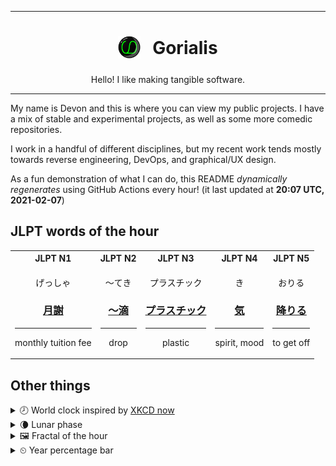 ***

<h1 align="center">
<sub>
    <img src="readme/resources/avatar.png" height="36">
</sub>
&nbsp;
Gorialis
</h1>
<p align="center">
Hello! I like making tangible software.
</p>

***

My name is Devon and this is where you can view my public projects. I have a mix of stable and experimental projects, as well as some more comedic repositories.

I work in a handful of different disciplines, but my recent work tends mostly towards reverse engineering, DevOps, and graphical/UX design.

As a fun demonstration of what I can do, this README *dynamically regenerates* using GitHub Actions every hour! (it last updated at **20:07 UTC, 2021-02-07**)

<h2>JLPT words of the hour</h2>
<table>
    <tr>
        <th>JLPT N1</th>
        <th>JLPT N2</th>
        <th>JLPT N3</th>
        <th>JLPT N4</th>
        <th>JLPT N5</th>
    </tr>
    <tr>
        <td>
            <p align="center">げっしゃ</p>
            <h3 align="center"><b><a href="https://jisho.org/search/%E6%9C%88%E8%AC%9D">月謝</a></b></h3>
            <hr>
            <p align="center">monthly tuition fee</p>
        </td>
        <td>
            <p align="center">～てき</p>
            <h3 align="center"><b><a href="https://jisho.org/search/%EF%BD%9E%E6%BB%B4">～滴</a></b></h3>
            <hr>
            <p align="center">drop</p>
        </td>
        <td>
            <p align="center">プラスチック</p>
            <h3 align="center"><b><a href="https://jisho.org/search/%E3%83%97%E3%83%A9%E3%82%B9%E3%83%81%E3%83%83%E3%82%AF">プラスチック</a></b></h3>
            <hr>
            <p align="center">plastic</p>
        </td>
        <td>
            <p align="center">き</p>
            <h3 align="center"><b><a href="https://jisho.org/search/%E6%B0%97">気</a></b></h3>
            <hr>
            <p align="center">spirit,<wbr> mood</p>
        </td>
        <td>
            <p align="center">おりる</p>
            <h3 align="center"><b><a href="https://jisho.org/search/%E9%99%8D%E3%82%8A%E3%82%8B">降りる</a></b></h3>
            <hr>
            <p align="center">to get off</p>
        </td>
    </tr>
</table>

<h2>Other things</h2>
<details>
<summary>🕗  World clock inspired by <a href="https://xkcd.com/now">XKCD now</a></summary>

> <img src="generated/now.png" width="512">

</details>
<details>
<summary>🌘 Lunar phase</summary>

The moon is approximately 88.83% through its phase (Waning Crescent).

</details>
<details>
<summary>&#x1f5bc; Fractal of the hour</summary>

> <img src="generated/fractal.png" width="512">

</details>
<details>
<summary>&#x23f2; Year percentage bar</summary>
<pre><code>2021 [██▁▁▁▁▁▁▁▁▁▁▁▁▁▁▁▁▁▁] 10.37%</code></pre>
</details>

